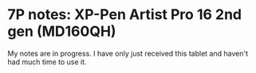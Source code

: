 # 7P notes: XP-Pen Artist Pro 16 2nd gen (MD160QH)

My notes are in progress. I have only just received this tablet and haven't had much time to use it.
